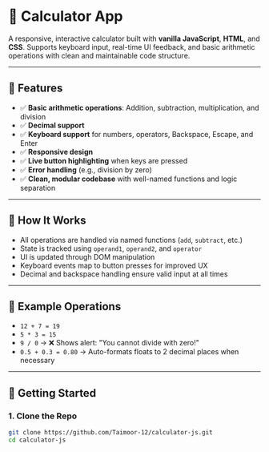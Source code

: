 # 🧮 Calculator App

A responsive, interactive calculator built with **vanilla JavaScript**, **HTML**, and **CSS**. Supports keyboard input, real-time UI feedback, and basic arithmetic operations with clean and maintainable code structure.

---

## 🚀 Features

- ✅ **Basic arithmetic operations**: Addition, subtraction, multiplication, and division  
- ✅ **Decimal support**
- ✅ **Keyboard support** for numbers, operators, Backspace, Escape, and Enter
- ✅ **Responsive design**
- ✅ **Live button highlighting** when keys are pressed
- ✅ **Error handling** (e.g., division by zero)
- ✅ **Clean, modular codebase** with well-named functions and logic separation

---

## 🧠 How It Works

- All operations are handled via named functions (`add`, `subtract`, etc.)
- State is tracked using `operand1`, `operand2`, and `operator`
- UI is updated through DOM manipulation
- Keyboard events map to button presses for improved UX
- Decimal and backspace handling ensure valid input at all times

---

## 🧪 Example Operations

- `12 + 7 = 19`
- `5 * 3 = 15`
- `9 / 0` → ❌ Shows alert: "You cannot divide with zero!"
- `0.5 + 0.3 = 0.80` → Auto-formats floats to 2 decimal places when necessary

---

## 🚀 Getting Started

### 1. Clone the Repo
```bash
git clone https://github.com/Taimoor-12/calculator-js.git
cd calculator-js
